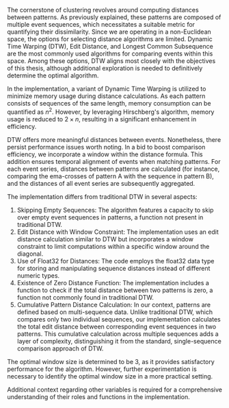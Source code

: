 The cornerstone of clustering revolves around computing distances between patterns. As previously explained, these patterns are composed of multiple event sequences, which necessitates a suitable metric for quantifying their dissimilarity. Since we are operating in a non-Euclidean space, the options for selecting distance algorithms are limited. Dynamic Time Warping (DTW), Edit Distance, and Longest Common Subsequence are the most commonly used algorithms for comparing events within this space. Among these options, DTW aligns most closely with the objectives of this thesis, although additional exploration is needed to definitively determine the optimal algorithm.

In the implementation, a variant of Dynamic Time Warping is utilized to minimize memory usage during distance calculations. As each pattern consists of sequences of the same length, memory consumption can be quantified as $n^2$. However, by leveraging Hirschberg's algorithm, memory usage is reduced to $2 \times n$, resulting in a significant enhancement in efficiency.

DTW offers more meaningful distances between events. Nonetheless, there persist performance issues worth noting. In a bid to boost comparison efficiency, we incorporate a window within the distance formula. This addition ensures temporal alignment of events when matching patterns. For each event series, distances between patterns are calculated (for instance, comparing the ema-crosses of pattern A with the sequence in pattern B), and the distances of all event series are subsequently aggregated.

The implementation differs from traditional DTW in several aspects:

1. Skipping Empty Sequences: The algorithm features a capacity to skip over empty event sequences in patterns, a function not present in traditional DTW.
2. Edit Distance with Window Constraint: The implementation uses an edit distance calculation similar to DTW but incorporates a window constraint to limit computations within a specific window around the diagonal.
3. Use of Float32 for Distances: The code employs the float32 data type for storing and manipulating sequence distances instead of different numeric types.
4. Existence of Zero Distance Function: The implementation includes a function to check if the total distance between two patterns is zero, a function not commonly found in traditional DTW.
5. Cumulative Pattern Distance Calculation: In our context, patterns are defined based on multi-sequence data. Unlike traditional DTW, which compares only two individual sequences, our implementation calculates the total edit distance between corresponding event sequences in two patterns. This cumulative calculation across multiple sequences adds a layer of complexity, distinguishing it from the standard, single-sequence comparison approach of DTW.

The optimal window size is determined to be 3, as it provides satisfactory performance for the algorithm. However, further experimentation is necessary to identify the optimal window size in a more practical setting.

Additional context regarding other variables is required for a comprehensive understanding of their roles and functions in the implementation.

